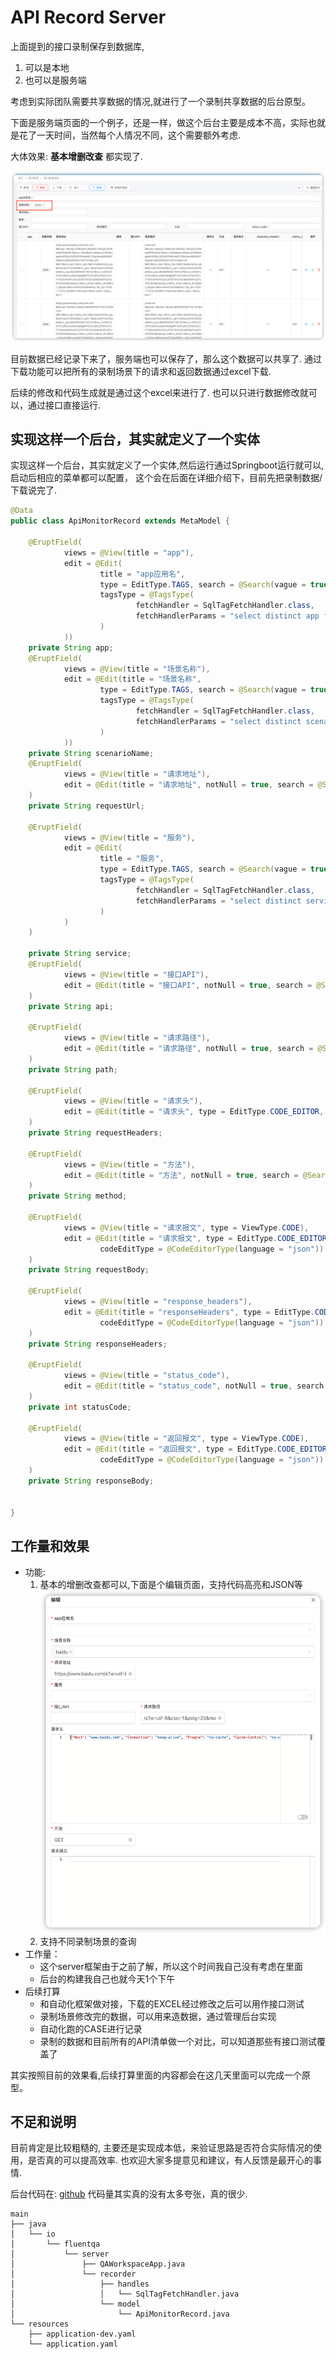 # API Record Server

上面提到的接口录制保存到数据库,
1. 可以是本地
2. 也可以是服务端

考虑到实际团队需要共享数据的情况,就进行了一个录制共享数据的后台原型。

下面是服务端页面的一个例子，还是一样，做这个后台主要是成本不高，实际也就是花了一天时间，当然每个人情况不同，这个需要额外考虑.

大体效果: **基本增删改查** 都实现了.

![img.png](search.png)

目前数据已经记录下来了，服务端也可以保存了，那么这个数据可以共享了. 通过下载功能可以把所有的录制场景下的请求和返回数据通过excel下载.

后续的修改和代码生成就是通过这个excel来进行了. 也可以只进行数据修改就可以，通过接口直接运行.

## 实现这样一个后台，其实就定义了一个实体

实现这样一个后台，其实就定义了一个实体,然后运行通过Springboot运行就可以,启动后相应的菜单都可以配置，
这个会在后面在详细介绍下，目前先把录制数据/下载说完了. 

```java
@Data
public class ApiMonitorRecord extends MetaModel {

    @EruptField(
            views = @View(title = "app"),
            edit = @Edit(
                    title = "app应用名",
                    type = EditType.TAGS, search = @Search(vague = true), notNull = true,
                    tagsType = @TagsType(
                            fetchHandler = SqlTagFetchHandler.class,
                            fetchHandlerParams = "select distinct app from api_monitor_record"
                    )
            ))
    private String app;
    @EruptField(
            views = @View(title = "场景名称"),
            edit = @Edit(title = "场景名称",
                    type = EditType.TAGS, search = @Search(vague = true), notNull = true,
                    tagsType = @TagsType(
                            fetchHandler = SqlTagFetchHandler.class,
                            fetchHandlerParams = "select distinct scenario_name from api_monitor_record"
                    )
            ))
    private String scenarioName;
    @EruptField(
            views = @View(title = "请求地址"),
            edit = @Edit(title = "请求地址", notNull = true, search = @Search)
    )
    private String requestUrl;

    @EruptField(
            views = @View(title = "服务"),
            edit = @Edit(
                    title = "服务",
                    type = EditType.TAGS, search = @Search(vague = true), notNull = true,
                    tagsType = @TagsType(
                            fetchHandler = SqlTagFetchHandler.class,
                            fetchHandlerParams = "select distinct service from api_monitor_record"
                    )
            )
    )

    private String service;
    @EruptField(
            views = @View(title = "接口API"),
            edit = @Edit(title = "接口API", notNull = true, search = @Search)
    )
    private String api;

    @EruptField(
            views = @View(title = "请求路径"),
            edit = @Edit(title = "请求路径", notNull = true, search = @Search)
    )
    private String path;

    @EruptField(
            views = @View(title = "请求头"),
            edit = @Edit(title = "请求头", type = EditType.CODE_EDITOR, codeEditType = @CodeEditorType(language = "json"))
    )
    private String requestHeaders;

    @EruptField(
            views = @View(title = "方法"),
            edit = @Edit(title = "方法", notNull = true, search = @Search)
    )
    private String method;

    @EruptField(
            views = @View(title = "请求报文", type = ViewType.CODE),
            edit = @Edit(title = "请求报文", type = EditType.CODE_EDITOR,
                    codeEditType = @CodeEditorType(language = "json"))
    )
    private String requestBody;

    @EruptField(
            views = @View(title = "response_headers"),
            edit = @Edit(title = "responseHeaders", type = EditType.CODE_EDITOR,
                    codeEditType = @CodeEditorType(language = "json"))
    )
    private String responseHeaders;

    @EruptField(
            views = @View(title = "status_code"),
            edit = @Edit(title = "status_code", notNull = true, search = @Search)
    )
    private int statusCode;

    @EruptField(
            views = @View(title = "返回报文", type = ViewType.CODE),
            edit = @Edit(title = "返回报文", type = EditType.CODE_EDITOR,
                    codeEditType = @CodeEditorType(language = "json"))
    )
    private String responseBody;


}

```

## 工作量和效果

- 功能: 
  1. 基本的增删改查都可以,下面是个编辑页面，支持代码高亮和JSON等
    ![img_1.png](edit.png)
  2. 支持不同录制场景的查询
- 工作量：
  - 这个server框架由于之前了解，所以这个时间我自己没有考虑在里面
  - 后台的构建我自己也就今天1个下午
- 后续打算
  - 和自动化框架做对接，下载的EXCEL经过修改之后可以用作接口测试
  - 录制场景修改完的数据，可以用来造数据，通过管理后台实现
  - 自动化跑的CASE进行记录
  - 录制的数据和目前所有的API清单做一个对比，可以知道那些有接口测试覆盖了

其实按照目前的效果看,后续打算里面的内容都会在这几天里面可以完成一个原型。

## 不足和说明

目前肯定是比较粗糙的, 主要还是实现成本低，来验证思路是否符合实际情况的使用，是否真的可以提高效率.
也欢迎大家多提意见和建议，有人反馈是最开心的事情. 

后台代码在: [github](https://github.com/fluent-qa/fluentqa-workspace.git)
代码量其实真的没有太多夸张，真的很少. 

```shell
main
├── java
│   └── io
│       └── fluentqa
│           └── server
│               ├── QAWorkspaceApp.java
│               └── recorder
│                   ├── handles
│                   │   └── SqlTagFetchHandler.java
│                   └── model
│                       └── ApiMonitorRecord.java
└── resources
    ├── application-dev.yaml
    └── application.yaml

```
